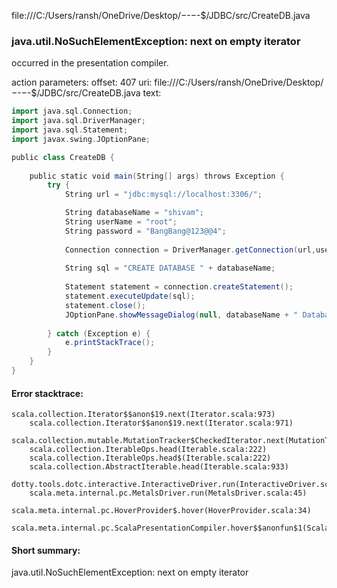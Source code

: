 file:///C:/Users/ransh/OneDrive/Desktop/$-$-$-$-$/JDBC/src/CreateDB.java
### java.util.NoSuchElementException: next on empty iterator

occurred in the presentation compiler.

action parameters:
offset: 407
uri: file:///C:/Users/ransh/OneDrive/Desktop/$-$-$-$-$/JDBC/src/CreateDB.java
text:
```scala
import java.sql.Connection;
import java.sql.DriverManager;
import java.sql.Statement;
import javax.swing.JOptionPane;

public class CreateDB {
    
    public static void main(String[] args) throws Exception {
        try {
            String url = "jdbc:mysql://localhost:3306/";

            String databaseName = "shivam";
            String userName = "root";
            String password = "BangBang@123@@4";
    
            Connection connection = DriverManager.getConnection(url,userName, password);
    
            String sql = "CREATE DATABASE " + databaseName;
    
            Statement statement = connection.createStatement();
            statement.executeUpdate(sql);
            statement.close();
            JOptionPane.showMessageDialog(null, databaseName + " Database has been created successfully", "System Message", JOptionPane.INFORMATION_MESSAGE);
    
        } catch (Exception e) {
            e.printStackTrace();
        }
    }
}
```



#### Error stacktrace:

```
scala.collection.Iterator$$anon$19.next(Iterator.scala:973)
	scala.collection.Iterator$$anon$19.next(Iterator.scala:971)
	scala.collection.mutable.MutationTracker$CheckedIterator.next(MutationTracker.scala:76)
	scala.collection.IterableOps.head(Iterable.scala:222)
	scala.collection.IterableOps.head$(Iterable.scala:222)
	scala.collection.AbstractIterable.head(Iterable.scala:933)
	dotty.tools.dotc.interactive.InteractiveDriver.run(InteractiveDriver.scala:168)
	scala.meta.internal.pc.MetalsDriver.run(MetalsDriver.scala:45)
	scala.meta.internal.pc.HoverProvider$.hover(HoverProvider.scala:34)
	scala.meta.internal.pc.ScalaPresentationCompiler.hover$$anonfun$1(ScalaPresentationCompiler.scala:329)
```
#### Short summary: 

java.util.NoSuchElementException: next on empty iterator